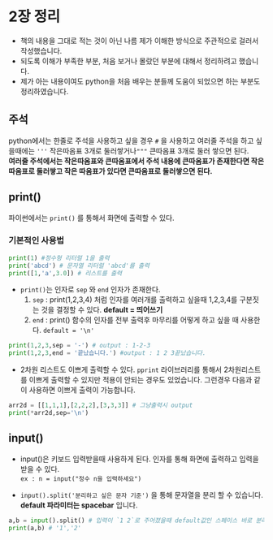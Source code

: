# 2장 정리
* 책의 내용을 그대로 적는 것이 아닌 나름 제가 이해한 방식으로 주관적으로 걸러서 작성했습니다.
* 되도록 이해가 부족한 부분, 처음 보거나 몰랐던 부분에 대해서 정리하려고 했습니다.
* 제가 아는 내용이여도 python을 처음 배우는 분들께 도움이 되었으면 하는 부분도 정리하였습니다. 


## 주석

python에서는 한줄로 주석을 사용하고 싶을 경우 `#` 을 사용하고 여러줄 주석을 하고 싶을때에는 `'''` 작은따옴표 3개로 둘러쌓거나`"""`
큰따옴표 3개로 둘러 쌓으면 된다.  
**여러줄 주석에서는 작은따옴표와 큰따옴표에서 주석 내용에 큰따옴표가 존재한다면 작은따옴표로 둘러쌓고 작은 따옴표가 있다면 큰따옴표로 둘러쌓으면 된다.**

## print()

파이썬에서는 `print()` 를 통해서 화면에 출력할 수 있다.  

### 기본적인 사용법

```python
print(1) #정수형 리터럴 1을 출력
print('abcd') # 문자열 리터럴 'abcd'를 출력
print([1,'a',3.0]) # 리스트를 출력 
```

* `print()`는 인자로 `sep` 와 `end` 인자가 존재한다.
  1. `sep` : print(1,2,3,4) 처럼 인자를 여러개를 출력하고 싶을때 1,2,3,4를 구분짓는 것을 결정할 수 있다. **default = 띄어쓰기**  
  2. `end` : print() 함수의 인자를 전부 출력후 마무리를 어떻게 하고 싶을 때 사용한다. `default = '\n'`
```python
print(1,2,3,sep = '-') # output : 1-2-3
print(1,2,3,end = '끝났습니다.') #output : 1 2 3끝났습니다.
```

* 2차원 리스트도 이쁘게 출력할 수 있다.
`pprint` 라이브러리를 통해서 2차원리스트를 이쁘게 출력할 수 있지만 적용이 안되는 경우도 있었습니다. 그런경우 다음과 같이 사용하면 이쁘게 출력이 가능합니다.  

```python
arr2d = [[1,1,1],[2,2,2],[3,3,3]] # 그냥출력시 output
print(*arr2d,sep='\n')
```


## input()

* input()은 키보드 입력받을때 사용하게 된다. 인자를 통해 화면에 출력하고 입력을 받을 수 있다.  
`ex : n = input("정수 n을 입력하세요")`

* `input().split('분리하고 싶은 문자 기준')` 을 통해 문자열을 분리 할 수 있습니다. **default 파라미터는 spacebar** 입니다.
```python
a,b = input().split() # 입력이 `1 2`로 주어졌을때 default값인 스페이스 바로 분리해서 `1`와 `2`로 나눠서 각각 a,b에 unpack 됩니다.
print(a,b) # '1','2'
```

